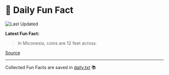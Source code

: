 # 🌟 Daily Fun Fact

![Last Updated](https://img.shields.io/badge/Last_Updated-2025_08_16-blue?style=flat-square)

**Latest Fun Fact:**

> In Miconesia, coins are 12 feet across.

[Source](http://www.djtech.net/humor/useless_facts.htm)

---

Collected Fun Facts are saved in [daily.txt](daily.txt) 📚
